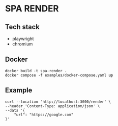 # SPA RENDER

## Tech stack
- playwright
- chromium

## Docker
```shell
docker build -t spa-render .
docker compose -f examples/docker-compose.yaml up
```

## Example
```shell
curl --location 'http://localhost:3000/render' \
--header 'Content-Type: application/json' \
--data '{
    "url": "https://google.com"
}'
```